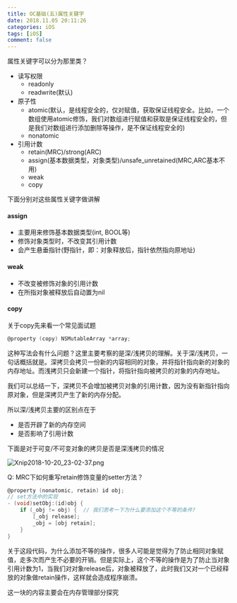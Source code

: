 ```yaml
---
title: OC基础(五)属性关键字
date: 2018.11.05 20:11:26
categories: iOS
tags: [iOS]
comment: false
---
```


属性关键字可以分为那里类？

* 读写权限
	* readonly
	* readwrite(默认)
* 原子性
	* atomic(默认，是线程安全的，仅对赋值，获取保证线程安全。比如，一个数组使用atomic修饰，我们对数组进行赋值和获取是保证线程安全的，但是我们对数组进行添加删除等操作，是不保证线程安全的)
	* nonatomic
* 引用计数
	* retain(MRC)/strong(ARC)
	* assign(基本数据类型，对象类型)/unsafe_unretained(MRC,ARC基本不用)
	* weak
	* copy

下面分别对这些属性关键字做讲解

#### assign

* 主要用来修饰基本数据类型(int, BOOL等)
* 修饰对象类型时，不改变其引用计数
* 会产生悬垂指针(野指针，即：对象释放后，指针依然指向原地址)

#### weak

* 不改变被修饰对象的引用计数
* 在所指对象被释放后自动置为nil

#### copy

关于copy先来看一个常见面试题

```Objective-C
@property (copy) NSMutableArray *array;
```
这种写法会有什么问题？这里主要考察的是深/浅拷贝的理解。关于深/浅拷贝，一句话概括就是。深拷贝会拷贝一份新的内容相同的对象，并将指针指向新的对象的内存地址。而浅拷贝只会新建一个指针，将指针指向被拷贝的对象的内存地址。

我们可以总结一下，深拷贝不会增加被拷贝对象的引用计数，因为没有新指针指向原对象，但是深拷贝产生了新的内存分配。

所以深/浅拷贝主要的区别点在于

* 是否开辟了新的内存空间
* 是否影响了引用计数

下面是对于可变/不可变对象的拷贝是否是深浅拷贝的情况

![Xnip2018-10-20_23-02-37.png](https://upload-images.jianshu.io/upload_images/8037794-1a2817b9696dbe22.png?imageMogr2/auto-orient/strip%7CimageView2/2/w/1240)


Q: MRC下如何重写retain修饰变量的setter方法？

```Objective-C
@property (nonatomic, retain) id obj;
// set方法中的实现
- (void)setObj:(id)obj {
	if (_obj != obj) {  // 我们思考一下为什么要添加这个不等的条件?
		[_obj release];
		_obj = [obj retain];
	}
}
```
关于这段代码，为什么添加不等的操作，很多人可能是觉得为了防止相同对象赋值，走多次而产生不必要的开销。但是实际上，这个不等的操作是为了防止当对象引用计数为1，当我们对对象release后，对象被释放了，此时我们又对一个已经释放的对象做retain操作，这样就会造成程序崩溃。

这一块的内容主要会在内存管理部分探究